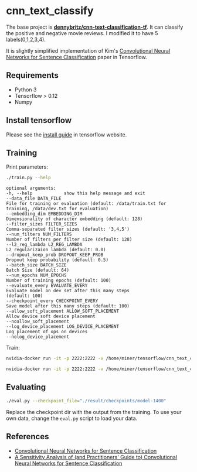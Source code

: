 # cnn_text_classify

The base project is **[dennybritz/cnn-text-classification-tf](https://github.com/dennybritz/cnn-text-classification-tf)**.  It can classify the positive and negative movie reviews. I modified it to have 5 labels(0,1,2,3,4).


It is slightly simplified implementation of Kim's [Convolutional Neural Networks for Sentence Classification](http://arxiv.org/abs/1408.5882) paper in Tensorflow.


## Requirements

- Python 3
- Tensorflow > 0.12
- Numpy

## Install tensorflow

Please see the [install guide](https://www.tensorflow.org/install/) in tensorflow website.


## Training

Print parameters:

```bash
./train.py --help
```

```
optional arguments:
-h, --help            show this help message and exit
--data_file DATA_FILE
File for training or evaluation (default: /data/train.txt for training, /data/dev.txt for evaluation)
--embedding_dim EMBEDDING_DIM
Dimensionality of character embedding (default: 128)
--filter_sizes FILTER_SIZES
Comma-separated filter sizes (default: '3,4,5')
--num_filters NUM_FILTERS
Number of filters per filter size (default: 128)
--l2_reg_lambda L2_REG_LAMBDA
L2 regularizaion lambda (default: 0.0)
--dropout_keep_prob DROPOUT_KEEP_PROB
Dropout keep probability (default: 0.5)
--batch_size BATCH_SIZE
Batch Size (default: 64)
--num_epochs NUM_EPOCHS
Number of training epochs (default: 100)
--evaluate_every EVALUATE_EVERY
Evaluate model on dev set after this many steps
(default: 100)
--checkpoint_every CHECKPOINT_EVERY
Save model after this many steps (default: 100)
--allow_soft_placement ALLOW_SOFT_PLACEMENT
Allow device soft device placement
--noallow_soft_placement
--log_device_placement LOG_DEVICE_PLACEMENT
Log placement of ops on devices
--nolog_device_placement

```

Train:

```bash
nvidia-docker run -it -p 2222:2222 -v /home/miner/tensorflow/cnn_text_classify:/root/code tensorflow/tensorflow:1.5.0-gpu  python ./code/train_mul.py --data_file=./code/data/train-all.txt --out_dir=./result --num_epochs=10 --ps_hosts="192.168.0.100:2222"   --worker_hosts="192.168.0.101:2222"   --job_name="ps"   --task_index=0
```

```bash
nvidia-docker run -it -p 2222:2222 -v /home/miner/tensorflow/cnn_text_classify:/root/code tensorflow/tensorflow:1.5.0-gpu  python ./code/train_mul.py --data_file=./code/data/train-all.txt --out_dir=./result --num_epochs=10  --ps_hosts="192.168.0.100:2222"   --worker_hosts="192.168.0.101:2222"   --job_name="worker"   --task_index=0
```

## Evaluating

```bash
./eval.py --checkpoint_file="./result/checkpoints/model-1400"
```

Replace the checkpoint dir with the output from the training. To use your own data, change the `eval.py` script to load your data.


## References

- [Convolutional Neural Networks for Sentence Classification](http://arxiv.org/abs/1408.5882)
- [A Sensitivity Analysis of (and Practitioners' Guide to) Convolutional Neural Networks for Sentence Classification](http://arxiv.org/abs/1510.03820)
